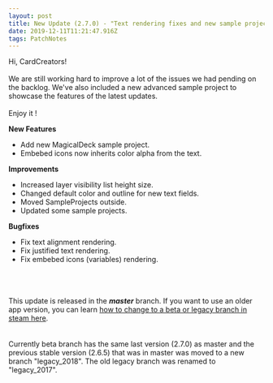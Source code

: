 ```yaml
---
layout: post
title: New Update (2.7.0) - "Text rendering fixes and new sample project"
date: 2019-12-11T11:21:47.916Z
tags: PatchNotes
---
```

<!--StartFragment-->

Hi, CardCreators!\
\
We are still working hard to improve a lot of the issues we had pending on the backlog. We've also included a new advanced sample project to showcase the features of the latest updates.\
\
Enjoy it !

**New Features**

* Add new MagicalDeck sample project.
* Embebed icons now inherits color alpha from the text.



**Improvements**

* Increased layer visibility list height size.
* Changed default color and outline for new text fields.
* Moved SampleProjects outside.
* Updated some sample projects.



**Bugfixes**

* Fix text alignment rendering.
* Fix justified text rendering.
* Fix embebed icons (variables) rendering.

\
\
\
This update is released in the ***master*** branch. If you want to use an older app version, you can learn [how to change to a beta or legacy branch in steam here](https://steamcommunity.com/linkfilter/?url=https://steamcommunity.com/sharedfiles/filedetails/?id=1129108624).\
\
\
Currently beta branch has the same last version (2.7.0) as master and the previous stable version (2.6.5) that was in master was moved to a new branch "legacy_2018". The old legacy branch was renamed to "legacy_2017".

<!--EndFragment-->